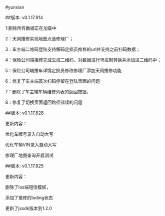 ﻿#yunxian



##版本: v0.1.17.914
 <p>1:删除所有数据正在加载中</p>
<p>
2：天网推修实现地图点选修理厂；</p>
<p>
3：车主端二维码登陆支持解码定损员推修的url并支持之前扫码数据；</p>
<p>
4：保险公司端推修完成生成二维码，对数据进行16进制转换并添加进二维码中；</p>
<p>
5：保险公司端推车详情定损员修改修理厂添加天网推修功能
</p>
<p>6：修复了车主端首次扫码停留在登陆页面的问题
</p>
<p>7：删除了车主端车辆维修列表的返回按钮，
</p>
<p>8：修复了切换页面返回路径错误的问题
</p>


##版本: v0.1.17.828
<p>更新内容：</p>
<p>优化车牌号录入自动大写</p>
<p>优化车辆VIN录入自动大写</p>
<p>修理厂地图查询开启测试</p>

##版本: v0.1.17.825
<p>更新内容：</p>
<p>删除了ios端短信模板，</p>
<p>添加了推修的loding状态</p>
<p>更新了jssdk版本到1.2.0</p>

